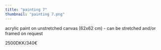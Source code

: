 ```yaml
---
title: "painting 7"
thumbnail: "painting 7.png"
---
```

acrylic paint on unstretched canvas (62x62 cm) - can be stretched and/or framed on request


2500DKK/340€